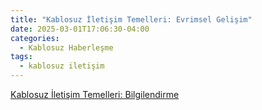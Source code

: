 ```yaml
---
title: "Kablosuz İletişim Temelleri: Evrimsel Gelişim"
date: 2025-03-01T17:06:30-04:00
categories:
  - Kablosuz Haberleşme
tags:
  - kablosuz iletişim
---
```




[Kablosuz İletişim Temelleri: Bilgilendirme](/posts/wireless-communication-inform)
